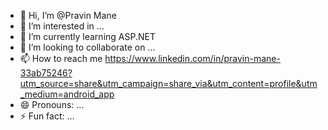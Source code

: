 - 👋 Hi, I’m @Pravin Mane
- 👀 I’m interested in ...
- 🌱 I’m currently learning ASP.NET
- 💞️ I’m looking to collaborate on ...
- 📫 How to reach me https://www.linkedin.com/in/pravin-mane-33ab75246?utm_source=share&utm_campaign=share_via&utm_content=profile&utm_medium=android_app
- 😄 Pronouns: ...
- ⚡ Fun fact: ...

<!---
Pravin7639/Pravin7639 is a ✨ special ✨ repository because its `README.md` (this file) appears on your GitHub profile.
You can click the Preview link to take a look at your changes.
--->
